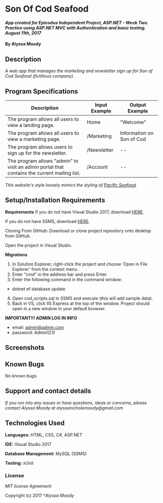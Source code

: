 # Son Of Cod Seafood

#### _App created for Epicodus Independent Project, ASP.NET - Week Two. Practice using ASP.NET MVC with Authentication and basic testing. August 11th, 2017_

#### By **Alyssa Moody**

## Description

_A web app that manages the marketing and newsletter sign up for Son of Cod Seafood (fictitious company)._

## Program Specifications

| Description  | Input Example | Output Example |
| ------------- | ------------- | ------------- |
| The program allows all users to view a landing page.  | Home  | "Welcome"  |
| The program allows all users to view a marketing page.  | /Marketing  | Information on Son of Cod  |
| The program allows users to sign up for the newsletter.  | /Newsletter  | --  |
| The program allows "admin" to visit an admin portal that contains the current mailing list.  | /Account  | --  |

_This website's style loosely mimics the styling of [Pacific Seafood](https://www.pacseafood.com/)._

## Setup/Installation Requirements

**Requirements**
If you do not have Visual Studio 2017, download [HERE](https://www.visualstudio.com/thank-you-downloading-visual-studio/?sku=Community&rel=15).

If you do not have SSMS, download [HERE](https://docs.microsoft.com/en-us/sql/ssms/download-sql-server-management-studio-ssms).

Cloning From GitHub: Download or clone project repository onto desktop from GitHub.

Open the project in Visual Studio.

**Migrations**
1. In Solution Explorer, right-click the project and choose 'Open in File Explorer' from the context menu.
2. Enter "cmd" in the address bar and press Enter.
3. Enter the following command in the command window:
  - dotnet ef database update
4. Open cod_scripts.sql in SSMS and execute (this will add sample data).
5. Back in VS, click IIS Express at the top of the window. Project should open in a new window in your default browser.

**IMPORTANT!!! ADMIN LOG IN INFO**
  - email: admin@admin.com
  - password: Admin123!

## Screenshots


## Known Bugs

_No known bugs._

## Support and contact details

_If you run into any issues or have questions, ideas or concerns, please contact Alyssa Moody at alyssanicholemoody@gmail.com_

## Technologies Used

**Languages:** HTML, CSS, C#, ASP.NET

**IDE:** Visual Studio 2017

**Database Management:** MySQL (SSMS)

**Testing:** xUnit

### License

*MIT license Agreement*

Copyright (c) 2017 **_Alyssa Moody_*
